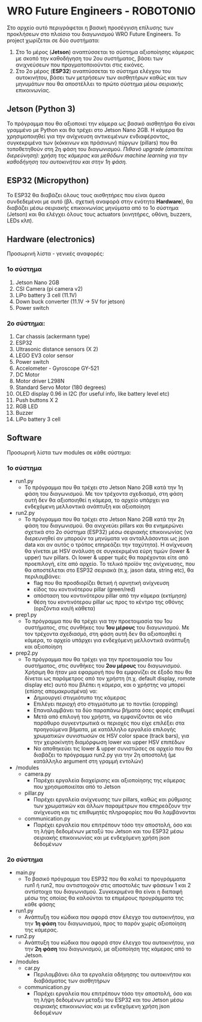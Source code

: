 # WRO Future Engineers - ROBOTONIO
Στο αρχείο αυτό περιγράφεται η βασική προσέγγιση επίλυσης των προκλήσεων στο πλαίσιο του διαγωνισμού WRO Future Engineers. 
Το project χωρίζεται σε δύο συστήματα: 
1.	Στο 1ο μέρος (**Jetson**) αναπτύσσεται το σύστημα αξιοποίησης κάμερας με σκοπό την καθοδήγηση του 2ου συστήματος, βάσει των ανιχνεύσεων που πραγματοποιούνται στις εικόνες.
2.	Στο 2ο μέρος (**ESP32**) αναπτύσσεται το σύστημα ελέγχου του αυτοκινήτου, βάσει των μετρήσεων των αισθητήρων καθώς και των μηνυμάτων που θα αποστέλλει το πρώτο σύστημα μέσω σειριακής επικοινωνίας.
## Jetson (Python 3)
Το πρόγραμμα που θα αξιοποιεί την κάμερα ως βασικό αισθητήρα θα είναι γραμμένο με Python και θα τρέχει στο Jetson Nano 2GB. Η κάμερα θα χρησιμοποιηθεί για την ανίχνευση αντικειμένων ενδιαφέροντος, συγκεκριμένα των (κόκκινων και πράσινων) πύργων (pillars) που θα τοποθετηθούν στη 2η φάση του διαγωνισμού. 
_Πιθανό upgrade (απαιτείται διερεύνηση): χρήση της κάμερας και μεθόδων machine learning για την καθοδήγηση του αυτοκινήτου και στην 1η φάση._ 
## ESP32 (Micropython)
Το ESP32 θα διαβάζει όλους τους αισθητήρες που είναι άμεσα συνδεδεμένοι με αυτό (βλ. σχετική αναφορά στην ενότητα **Hardware**), θα διαβάζει μέσω σειριακής επικοινωνίας μηνύματα από το 1ο σύστημα (Jetson) και θα ελέγχει όλους τους actuators (κινητήρες, οθόνη, buzzers, LEDs κλπ).
## Hardware (electronics)
Προσωρινή λίστα - γενικές αναφορές:
### 1o σύστημα
1.  Jetson Nano 2GB
2.  CSI Camera (pi camera v2)
3.  LiPo battery 3 cell (11.1V)
4.  Down buck converter (11.1V -> 5V for jetson)
5.  Power switch
### 2ο σύστημα:
1.  Car chassis (ackermann type)
2.  ESP32
3.  Ultrasonic distance sensors (X 2)
4.  LEGO EV3 color sensor
5.  Power switch
6.  Accelometer - Gyroscope GY-521
7.  DC Motor
8.  Motor driver L298N
9.  Standard Servo Motor (180 degrees)
10. OLED display 0.96 in I2C (for useful info, like battery level etc)
11. Push buttons X 2
12. RGB LED
13. Buzzer
14. LiPo battery 3 cell

## Software
Προσωρινή λίστα των modules σε κάθε σύστημα:
### 1ο σύστημα
- run1.py
  - Το πρόγραμμα που θα τρέχει στο Jetson Nano 2GB κατά την 1η φάση του διαγωνισμού. Με τον τρέχοντα σχεδιασμό, στη φάση αυτή δεν θα αξιοποιηθεί η κάμερα, το αρχείο υπάρχει για ενδεχόμενη μελλοντικά ανάπτυξη και αξιοποίηση
- run2.py
  - Το πρόγραμμα που θα τρέχει  στο Jetson Nano 2GB κατά την 2η φάση του διαγωνισμού. Θα ανιχνεύει pillars και θα ενημερώνει σχετικά στο 2ο σύστημα (ESP32) μέσω σειριακής επικοινωνίας (να διερευνηθεί αν μπορούν τα μηνύματα να ανταλλάσονται ως json data και αν αυτός ο τρόπος επηρεάζει την ταχύτητα). Η ανίχνευση θα γίνεται με HSV ανάλυση σε συγκεκριμένα εύρη τιμών (lower & upper) των pillars. Οι lower & upper τιμές θα παρέχονται είτε από προεπιλογή, είτε από αρχείο. Το τελικό προϊόν της ανίχνευσης, που θα αποστέλεται στο ESP32 σειριακά (π.χ. jason data, string etc), θα περιλαμβάνει:
    - flag που θα προσδιορίζει θετική ή αρνητική ανίχνευση
    - είδος του κοντινότερου pillar (green/red)
    - απόσταση του κοντινότερου pillar από την κάμερα (εκτίμηση)
    - θέση του κοντινότερου pillar ως προς το κέντρο της οθόνης (οριζόντια και/ή κάθετα)     
- prep1.py
  - Το πρόγραμμα που θα τρέχει για την προετοιμασία του 1ου συστήματος, στις συνθήκες του **1ου μέρους** του διαγωνισμού.  Με τον τρέχοντα σχεδιασμό, στη φάση αυτή δεν θα αξιοποιηθεί η κάμερα, το αρχείο υπάρχει για ενδεχόμενη μελλοντικά ανάπτυξη και αξιοποίηση
- prep2.py
  - Το πρόγραμμα που θα τρέχει για την προετοιμασία του 1ου συστήματος, στις συνθήκες του **2ου μέρους** του διαγωνισμού. Χρήσιμη θα ήταν μια εφαρμογή που θα εμφανίζει σε έξοδο που θα δίνεται ως παράμετρος από τον χρήστη (π.χ. default display, romote display etc) αυτό που βλέπει η κάμερα, και ο χρήστης να μπορεί (επίσης απομακρυσμένα) να:
    - Δημιουργεί στιγμιότυπο της κάμερας
    - Επιλέγει περιοχή στο στιγμιότυπο με το ποντίκι (cropping)
    - Επαναλαμβάνει τα δύο παραπάνω βήματα όσες φορές επιθυμεί
    - Μετά από επιλογή του χρήστη, να εμφανίζονται σε νέο παράθυρο συγκεντρωτικά οι περιοχές που είχε επιλέξει στα προηγούμενα βήματα, με κατάλληλο εργαλείο επιλογής χρωματικών συνιστωσών σε HSV color space (track bars), για την χειροκίνητη διαμόρφωση lower και upper HSV επιπέδων 
    - Να αποθηκεύει τις lower & upper συνιστώσες σε αρχείο που θα διαβάζει το πρόγραμμα run2.py για την 2η αποστολή (με κατάλληλο argument στη γραμμή εντολών)   
- /modules
  - camera.py
    - Παρέχει εργαλεία διαχείρισης και αξιοποίησης της κάμερας που χρησιμοποιείται από το Jetson 
  - pillar.py
    - Παρέχει εργαλεία ανίχνευσης των pillars, καθώς και ρύθμισης των χρωματικών και άλλων παραμέτρων που επηρεάζουν την ανίχνευση και τις επιθυμητές πληροφορίες που θα λαμβάνονται
  - communication.py
    - Παρέχει εργαλεία που επιτρέπουν τόσο την αποστολή, όσο και τη λήψη δεδομένων μεταξύ του Jetson και του ESP32 μέσω σειριακής επικοινωνίας και με ενδεχόμενη χρήση json δεδομένων   

### 2ο σύστημα
- main.py
  - Το βασικό πρόγραμμα του ESP32 που θα καλεί τα προγράμματα run1 ή run2, που αντιστοιχούν στις αποστολές των φάσεων 1 και 2 αντίστοιχα του διαγωνισμού. Συγκεκριμένα θα είναι η  διεπαφή μέσω της οποίας θα καλούνται τα επιμέρους προγράμματα της κάθε φάσης
- run1.py
  - Ανάπτυξη του κώδικα που αφορά στον έλεγχο του αυτοκινήτου, για την **1η φάση** του διαγωνισμού, προς το παρόν χωρίς αξιοποίηση της κάμερας. 
- run2.py
  - Ανάπτυξη του κώδικα που αφορά στον έλεγχο του αυτοκινήτου, για την **2η φάση** του διαγωνισμού, με αξιοποίηση της κάμερας από το Jetson.
- /modules
  - car.py
    - Περιλαμβάνει όλα τα εργαλεία οδήγησης του αυτοκινήτου και διαβάσματος των αισθητήρων
  - communication.py  
    - Παρέχει εργαλεία που επιτρέπουν τόσο την αποστολή, όσο και τη λήψη δεδομένων μεταξύ του ESP32 και του Jetson μέσω σειριακής επικοινωνίας και με ενδεχόμενη χρήση json δεδομένων
